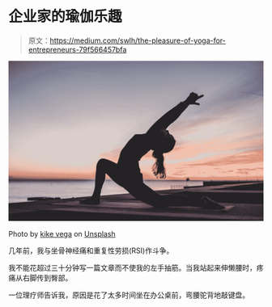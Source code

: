 # 企业家的瑜伽乐趣

> 原文：<https://medium.com/swlh/the-pleasure-of-yoga-for-entrepreneurs-79f566457bfa>

![](img/44f65a1001502520c2c50fd046822b67.png)

Photo by [kike vega](https://unsplash.com/@kikekiks?utm_source=medium&utm_medium=referral) on [Unsplash](https://unsplash.com?utm_source=medium&utm_medium=referral)

几年前，我与坐骨神经痛和重复性劳损(RSI)作斗争。

我不能花超过三十分钟写一篇文章而不使我的左手抽筋。当我站起来伸懒腰时，疼痛从右脚传到臀部。

一位理疗师告诉我，原因是花了太多时间坐在办公桌前，弯腰驼背地敲键盘。